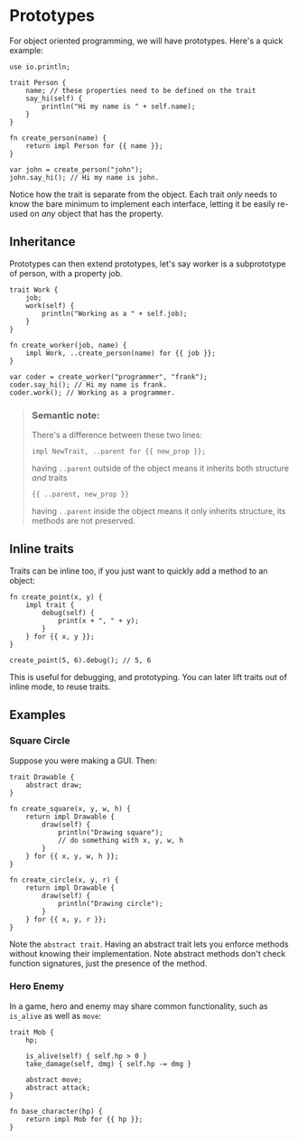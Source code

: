 # Prototypes
For object oriented programming, we will have prototypes. Here's a quick example:
```
use io.println;

trait Person {
    name; // these properties need to be defined on the trait
    say_hi(self) {
        println("Hi my name is " + self.name);
    }
}

fn create_person(name) {
    return impl Person for {{ name }};
}

var john = create_person("john");
john.say_hi(); // Hi my name is john.
```
Notice how the trait is separate from the object. Each trait *only* needs to know the bare minimum to implement each interface, letting it be easily re-used on *any* object that has the property.

## Inheritance
Prototypes can then extend prototypes, let's say worker is a subprototype of person, with a property job.
```
trait Work {
    job;
    work(self) {
        println("Working as a " + self.job);
    }
}

fn create_worker(job, name) {
    impl Work, ..create_person(name) for {{ job }};
}

var coder = create_worker("programmer", "frank");
coder.say_hi(); // Hi my name is frank.
coder.work(); // Working as a programmer.
```

> ### Semantic note:
> There's a difference between these two lines:
> ```
> impl NewTrait, ..parent for {{ new_prop }};
> ```
> having `..parent` outside of the object means it inherits both structure *and* traits
> ```
> {{ ..parent, new_prop }}
> ```
> having `..parent` inside the object means it only inherits structure, its methods are not preserved.

## Inline traits
Traits can be inline too, if you just want to quickly add a method to an object:
```
fn create_point(x, y) {
    impl trait {
        debug(self) {
            print(x + ", " + y);
        }
    } for {{ x, y }};
}

create_point(5, 6).debug(); // 5, 6
```

This is useful for debugging, and prototyping. You can later lift traits out of inline mode, to reuse traits.

## Examples
### Square Circle
Suppose you were making a GUI. Then:
```
trait Drawable {
    abstract draw;
}

fn create_square(x, y, w, h) {
    return impl Drawable {
        draw(self) {
            println("Drawing square");
            // do something with x, y, w, h
        }
    } for {{ x, y, w, h }};
}

fn create_circle(x, y, r) {
    return impl Drawable {
        draw(self) {
            println("Drawing circle");
        }
    } for {{ x, y, r }};
}
```
Note the `abstract trait`. Having an abstract trait lets you enforce methods without knowing their implementation. Note abstract methods don't check function signatures, just the presence of the method.

### Hero Enemy
In a game, hero and enemy may share common functionality, such as `is_alive` as well as `move`:
```
trait Mob {
    hp;

    is_alive(self) { self.hp > 0 }
    take_damage(self, dmg) { self.hp -= dmg }

    abstract move;
    abstract attack;
}

fn base_character(hp) {
    return impl Mob for {{ hp }};
}
```